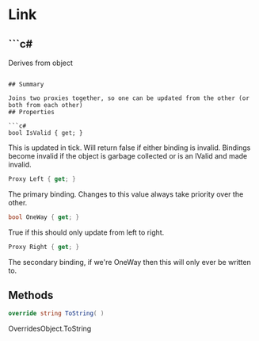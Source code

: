# Link

## ```c#
Derives from object
```

## Summary

Joins two proxies together, so one can be updated from the other (or both from each other)
## Properties

```c#
bool IsValid { get; } 
```
This is updated in tick. Will return false if either binding is invalid. Bindings become
invalid if the object is garbage collected or is an IValid and made invalid.
```c#
Proxy Left { get; } 
```
The primary binding. Changes to this value always take priority over the other.
```c#
bool OneWay { get; } 
```
True if this should only update from left to right.
```c#
Proxy Right { get; } 
```
The secondary binding, if we're OneWay then this will only ever be written to.
## Methods

```c#
override string ToString( ) 
```
OverridesObject.ToString
